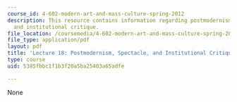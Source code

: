 ```yaml
---
course_id: 4-602-modern-art-and-mass-culture-spring-2012
description: This resource contains information regarding postmodernism, spectacle,
  and institutional critique.
file_location: /coursemedia/4-602-modern-art-and-mass-culture-spring-2012/5385fbbc1f1b3f20a5ba25403a65adfe_MIT4_602S12_lec18.pdf
file_type: application/pdf
layout: pdf
title: 'Lecture 18: Postmodernism, Spectacle, and Institutional Critique'
type: course
uid: 5385fbbc1f1b3f20a5ba25403a65adfe

---
```

None